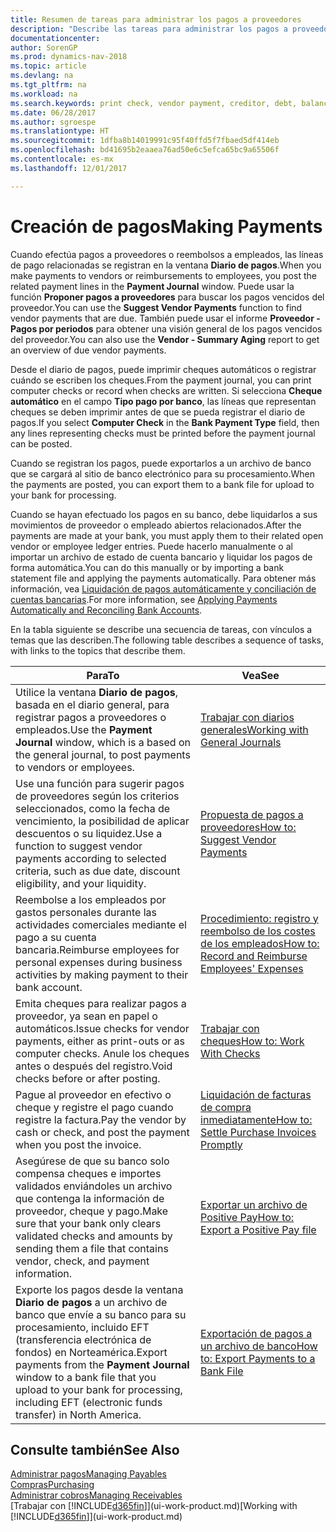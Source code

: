 ```yaml
---
title: Resumen de tareas para administrar los pagos a proveedores
description: "Describe las tareas para administrar los pagos a proveedores o acreedores, incluido el registro de líneas de pago y la obtención de un resumen del saldo vencido."
documentationcenter: 
author: SorenGP
ms.prod: dynamics-nav-2018
ms.topic: article
ms.devlang: na
ms.tgt_pltfrm: na
ms.workload: na
ms.search.keywords: print check, vendor payment, creditor, debt, balance due, AP
ms.date: 06/28/2017
ms.author: sgroespe
ms.translationtype: HT
ms.sourcegitcommit: 1dfba8b14019991c95f40ffd5f7fbaed5df414eb
ms.openlocfilehash: bd41695b2eaaea76ad50e6c5efca65bc9a65506f
ms.contentlocale: es-mx
ms.lasthandoff: 12/01/2017

---
```

# <a name="making-payments"></a><span data-ttu-id="82381-103">Creación de pagos</span><span class="sxs-lookup"><span data-stu-id="82381-103">Making Payments</span></span>
<span data-ttu-id="82381-104">Cuando efectúa pagos a proveedores o reembolsos a empleados, las líneas de pago relacionadas se registran en la ventana **Diario de pagos**.</span><span class="sxs-lookup"><span data-stu-id="82381-104">When you make payments to vendors or reimbursements to employees, you post the related payment lines in the **Payment Journal** window.</span></span> <span data-ttu-id="82381-105">Puede usar la función **Proponer pagos a proveedores** para buscar los pagos vencidos del proveedor.</span><span class="sxs-lookup"><span data-stu-id="82381-105">You can use the **Suggest Vendor Payments** function to find vendor payments that are due.</span></span> <span data-ttu-id="82381-106">También puede usar el informe **Proveedor - Pagos por periodos** para obtener una visión general de los pagos vencidos del proveedor.</span><span class="sxs-lookup"><span data-stu-id="82381-106">You can also use the **Vendor - Summary Aging** report to get an overview of due vendor payments.</span></span>

<span data-ttu-id="82381-107">Desde el diario de pagos, puede imprimir cheques automáticos o registrar cuándo se escriben los cheques.</span><span class="sxs-lookup"><span data-stu-id="82381-107">From the payment journal, you can print computer checks or record when checks are written.</span></span> <span data-ttu-id="82381-108">Si selecciona **Cheque automático** en el campo **Tipo pago por banco**, las líneas que representan cheques se deben imprimir antes de que se pueda registrar el diario de pagos.</span><span class="sxs-lookup"><span data-stu-id="82381-108">If you select **Computer Check** in the **Bank Payment Type** field, then any lines representing checks must be printed before the payment journal can be posted.</span></span>

<span data-ttu-id="82381-109">Cuando se registran los pagos, puede exportarlos a un archivo de banco que se cargará al sitio de banco electrónico para su procesamiento.</span><span class="sxs-lookup"><span data-stu-id="82381-109">When the payments are posted, you can export them to a bank file for upload to your bank for processing.</span></span>

<span data-ttu-id="82381-110">Cuando se hayan efectuado los pagos en su banco, debe liquidarlos a sus movimientos de proveedor o empleado abiertos relacionados.</span><span class="sxs-lookup"><span data-stu-id="82381-110">After the payments are made at your bank, you must apply them to their related open vendor or employee ledger entries.</span></span> <span data-ttu-id="82381-111">Puede hacerlo manualmente o al importar un archivo de estado de cuenta bancario y liquidar los pagos de forma automática.</span><span class="sxs-lookup"><span data-stu-id="82381-111">You can do this manually or by importing a bank statement file and applying the payments automatically.</span></span> <span data-ttu-id="82381-112">Para obtener más información, vea [Liquidación de pagos automáticamente y conciliación de cuentas bancarias](receivables-apply-payments-auto-reconcile-bank-accounts.md).</span><span class="sxs-lookup"><span data-stu-id="82381-112">For more information, see [Applying Payments Automatically and Reconciling Bank Accounts](receivables-apply-payments-auto-reconcile-bank-accounts.md).</span></span>

<span data-ttu-id="82381-113">En la tabla siguiente se describe una secuencia de tareas, con vínculos a temas que las describen.</span><span class="sxs-lookup"><span data-stu-id="82381-113">The following table describes a sequence of tasks, with links to the topics that describe them.</span></span>

| <span data-ttu-id="82381-114">Para</span><span class="sxs-lookup"><span data-stu-id="82381-114">To</span></span> | <span data-ttu-id="82381-115">Vea</span><span class="sxs-lookup"><span data-stu-id="82381-115">See</span></span> |
| --- | --- |
|<span data-ttu-id="82381-116">Utilice la ventana **Diario de pagos**, basada en el diario general, para registrar pagos a proveedores o empleados.</span><span class="sxs-lookup"><span data-stu-id="82381-116">Use the **Payment Journal** window, which is a based on the general journal, to post payments to vendors or employees.</span></span>|[<span data-ttu-id="82381-117">Trabajar con diarios generales</span><span class="sxs-lookup"><span data-stu-id="82381-117">Working with General Journals</span></span>](ui-work-general-journals.md)|
| <span data-ttu-id="82381-118">Use una función para sugerir pagos de proveedores según los criterios seleccionados, como la fecha de vencimiento, la posibilidad de aplicar descuentos o su liquidez.</span><span class="sxs-lookup"><span data-stu-id="82381-118">Use a function to suggest vendor payments according to selected criteria, such as due date, discount eligibility, and your liquidity.</span></span> |[<span data-ttu-id="82381-119">Propuesta de pagos a proveedores</span><span class="sxs-lookup"><span data-stu-id="82381-119">How to: Suggest Vendor Payments</span></span>](payables-how-suggest-vendor-payments.md) |
|<span data-ttu-id="82381-120">Reembolse a los empleados por gastos personales durante las actividades comerciales mediante el pago a su cuenta bancaria.</span><span class="sxs-lookup"><span data-stu-id="82381-120">Reimburse employees for personal expenses during business activities by making payment to their bank account.</span></span>|[<span data-ttu-id="82381-121">Procedimiento: registro y reembolso de los costes de los empleados</span><span class="sxs-lookup"><span data-stu-id="82381-121">How to: Record and Reimburse Employees' Expenses</span></span>](finance-how-record-reimburse-employee-expenses.md)|
| <span data-ttu-id="82381-122">Emita cheques para realizar pagos a proveedor, ya sean en papel o automáticos.</span><span class="sxs-lookup"><span data-stu-id="82381-122">Issue checks for vendor payments, either as print-outs or as computer checks.</span></span> <span data-ttu-id="82381-123">Anule los cheques antes o después del registro.</span><span class="sxs-lookup"><span data-stu-id="82381-123">Void checks before or after posting.</span></span> |[<span data-ttu-id="82381-124">Trabajar con cheques</span><span class="sxs-lookup"><span data-stu-id="82381-124">How to: Work With Checks</span></span>](payables-how-work-checks.md) |
| <span data-ttu-id="82381-125">Pague al proveedor en efectivo o cheque y registre el pago cuando registre la factura.</span><span class="sxs-lookup"><span data-stu-id="82381-125">Pay the vendor by cash or check, and post the payment when you post the invoice.</span></span> |[<span data-ttu-id="82381-126">Liquidación de facturas de compra inmediatamente</span><span class="sxs-lookup"><span data-stu-id="82381-126">How to: Settle Purchase Invoices Promptly</span></span>](finance-how-to-settle-purchase-invoices-promptly.md) |
| <span data-ttu-id="82381-127">Asegúrese de que su banco solo compensa cheques e importes validados enviándoles un archivo que contenga la información de proveedor, cheque y pago.</span><span class="sxs-lookup"><span data-stu-id="82381-127">Make sure that your bank only clears validated checks and amounts by sending them a file that contains vendor, check, and payment information.</span></span> |[<span data-ttu-id="82381-128">Exportar un archivo de Positive Pay</span><span class="sxs-lookup"><span data-stu-id="82381-128">How to: Export a Positive Pay file</span></span>](finance-how-positive-pay.md) |
|<span data-ttu-id="82381-129">Exporte los pagos desde la ventana **Diario de pagos** a un archivo de banco que envíe a su banco para su procesamiento, incluido EFT (transferencia electrónica de fondos) en Norteamérica.</span><span class="sxs-lookup"><span data-stu-id="82381-129">Export payments from the **Payment Journal** window to a bank file that you upload to your bank for processing, including EFT (electronic funds transfer) in North America.</span></span> |[<span data-ttu-id="82381-130">Exportación de pagos a un archivo de banco</span><span class="sxs-lookup"><span data-stu-id="82381-130">How to: Export Payments to a Bank File</span></span>](payables-how-export-payments-bank-file.md)|  

## <a name="see-also"></a><span data-ttu-id="82381-131">Consulte también</span><span class="sxs-lookup"><span data-stu-id="82381-131">See Also</span></span>
[<span data-ttu-id="82381-132">Administrar pagos</span><span class="sxs-lookup"><span data-stu-id="82381-132">Managing Payables</span></span>](payables-manage-payables.md)  
[<span data-ttu-id="82381-133">Compras</span><span class="sxs-lookup"><span data-stu-id="82381-133">Purchasing</span></span>](purchasing-manage-purchasing.md)  
[<span data-ttu-id="82381-134">Administrar cobros</span><span class="sxs-lookup"><span data-stu-id="82381-134">Managing Receivables</span></span>](receivables-manage-receivables.md)  
<span data-ttu-id="82381-135">[Trabajar con [!INCLUDE[d365fin](includes/d365fin_md.md)]](ui-work-product.md)</span><span class="sxs-lookup"><span data-stu-id="82381-135">[Working with [!INCLUDE[d365fin](includes/d365fin_md.md)]](ui-work-product.md)</span></span>  

